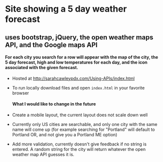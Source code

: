 # Site showing a 5 day weather forecast
## uses bootstrap, jQuery, the open weather maps API, and the Google maps API


#### For each city you search for a row will appear with the map of the city, the 5 day forecast, high and low temperatures for each day, and the icon associated with the given forecast.

* Hosted at http://sarahcawleypdx.com/Using-APIs/index.html
* To run locally download files and open `index.html` in your favorite browser


  #### What I would like to change in the future
 * Create a mobile layout, the current layout does not scale down well
 * Currently only US cities are searchable, and only one city with the same name will come up (for example searching for "Portland" will default to Portland OR, and not give you a Portland ME option)
 * Add more validation, currently doesn't give feedback if no string is entered. A random string for the city will return whatever the open weather map API guesses it is.
